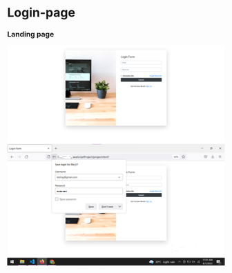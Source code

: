 # Login-page
### Landing page
![Alt text](img/Screenshot1%20Login%20Form.png "a title")
![Alt text](img/Screenshot2%20remind%20id%20password.png "a title")
